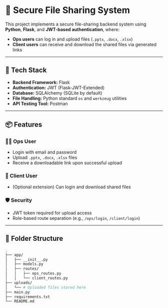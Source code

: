 # 🔐 Secure File Sharing System

This project implements a secure file-sharing backend system using **Python**, **Flask**, and **JWT-based authentication**, where:
- **Ops users** can log in and upload files (`.pptx`, `.docx`, `.xlsx`)
- **Client users** can receive and download the shared files via generated links

---

## 🚀 Tech Stack

- **Backend Framework:** Flask
- **Authentication:** JWT (Flask-JWT-Extended)
- **Database:** SQLAlchemy (SQLite by default)
- **File Handling:** Python standard `os` and `werkzeug` utilities
- **API Testing Tool:** Postman

---

## 📦 Features

### 👨‍💻 Ops User
- Login with email and password
- Upload `.pptx`, `.docx`, `.xlsx` files
- Receive a downloadable link upon successful upload

### 👥 Client User
- (Optional extension) Can login and download shared files

### 🛡 Security
- JWT token required for upload access
- Role-based route separation (e.g., `/ops/login`, `/client/login`)

---

## 📂 Folder Structure

```bash
.
├── app/
│   ├── __init__.py
│   ├── models.py
│   ├── routes/
│   │   ├── ops_routes.py
│   │   └── client_routes.py
├── uploads/
│   └── # Uploaded files stored here
├── main.py
├── requirements.txt
└── README.md
